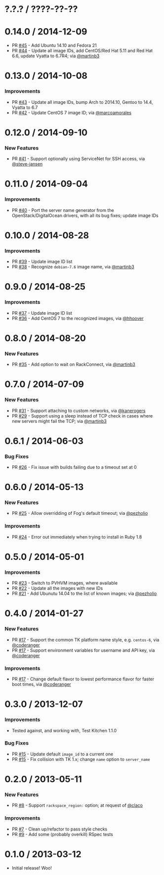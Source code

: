 # ?.?.? / ????-??-??

# 0.14.0 / 2014-12-09

* PR [#45][] - Add Ubuntu 14.10 and Fedora 21
* PR [#44][] - Update all image IDs, add CentOS/Red Hat 5.11 and Red Hat 6.6,
update Vyatta to 6.7R4; via [@martinb3][]

# 0.13.0 / 2014-10-08

### Improvements

* PR [#43][] - Update all image IDs, bump Arch to 2014.10, Gentoo to 14.4,
Vyatta to 6.7
* PR [#42][] - Update CentOS 7 image ID; via [@marcoamorales][]

# 0.12.0 / 2014-09-10

### New Features

* PR [#41][] - Support optionally using ServiceNet for SSH access, via
[@steve-jansen][]

# 0.11.0 / 2014-09-04

### Improvements

* PR [#40][] - Port the server name generator from the OpenStack/DigitalOcean
drivers, with all its bug fixes; update image IDs

# 0.10.0 / 2014-08-28

### Improvements

* PR [#39][] - Update image ID list
* PR [#38][] - Recognize `debian-7.6` image name, via [@martinb3][]

# 0.9.0 / 2014-08-25

### Improvements

* PR [#37][] - Update image ID list
* PR [#36][] - Add CentOS 7 to the recognized images, via [@hhoover][]

# 0.8.0 / 2014-08-20

### New Features

* PR [#35][] - Add option to wait on RackConnect, via [@martinb3][]

# 0.7.0 / 2014-07-09

### New Features

* PR [#31][] - Support attaching to custom networks, via [@kanerogers][]
* PR [#29][] - Support using a sleep instead of TCP check in cases where new
servers might fail the TCP; via [@martinb3][]

# 0.6.1 / 2014-06-03

### Bug Fixes

* PR [#26][] - Fix issue with builds failing due to a timeout set at 0

# 0.6.0 / 2014-05-13

### New Features

* PR [#25][] - Allow overridding of Fog's default timeout; via [@pezholio][]

### Improvements

* PR [#24][] - Error out immediately when trying to install in Ruby 1.8

# 0.5.0 / 2014-05-01

### Improvements

* PR [#23][] - Switch to PVHVM images, where available
* PR [#22][] - Update all the images with new IDs
* PR [#21][] - Add Ubunutu 14.04 to the list of known images; via [@pezholio][]

# 0.4.0 / 2014-01-27

### New Features

* PR [#17][] - Support the common TK platform name style, e.g. `centos-6`,
via [@coderanger][]
* PR [#17][] - Support environment variables for username and API key, via
[@coderanger][]

### Improvements

* PR [#17][] - Change default flavor to lowest performance flavor for faster
boot times, via [@coderanger][]

# 0.3.0 / 2013-12-07

### Improvements

* Tested against, and working with, Test Kitchen 1.1.0

### Bug Fixes

* PR [#15][] - Update default `image_id` to a current one
* PR [#15][] - Fix collision with TK 1.x; change `name` option to `server_name`

# 0.2.0 / 2013-05-11

### New Features

* PR [#8][] - Support `rackspace_region:` option; at request of [@claco][]

### Improvements

* PR [#7][] - Clean up/refactor to pass style checks
* PR [#9][] - Add some (probably overkill) RSpec tests

# 0.1.0 / 2013-03-12

* Initial release! Woo!

[#45]: https://github.com/test-kitchen/kitchen-rackspace/pull/45
[#44]: https://github.com/test-kitchen/kitchen-rackspace/pull/44
[#43]: https://github.com/test-kitchen/kitchen-rackspace/pull/43
[#42]: https://github.com/test-kitchen/kitchen-rackspace/pull/42
[#41]: https://github.com/test-kitchen/kitchen-rackspace/pull/41
[#40]: https://github.com/test-kitchen/kitchen-rackspace/pull/40
[#39]: https://github.com/test-kitchen/kitchen-rackspace/pull/39
[#38]: https://github.com/test-kitchen/kitchen-rackspace/pull/38
[#37]: https://github.com/test-kitchen/kitchen-rackspace/pull/37
[#36]: https://github.com/test-kitchen/kitchen-rackspace/pull/36
[#35]: https://github.com/test-kitchen/kitchen-rackspace/pull/35
[#31]: https://github.com/test-kitchen/kitchen-rackspace/pull/31
[#29]: https://github.com/test-kitchen/kitchen-rackspace/pull/29
[#26]: https://github.com/test-kitchen/kitchen-rackspace/pull/26
[#25]: https://github.com/test-kitchen/kitchen-rackspace/pull/25
[#24]: https://github.com/test-kitchen/kitchen-rackspace/pull/24
[#23]: https://github.com/test-kitchen/kitchen-rackspace/pull/23
[#22]: https://github.com/test-kitchen/kitchen-rackspace/pull/22
[#21]: https://github.com/test-kitchen/kitchen-rackspace/pull/21
[#17]: https://github.com/test-kitchen/kitchen-rackspace/pull/17
[#15]: https://github.com/test-kitchen/kitchen-rackspace/pull/15
[#9]: https://github.com/test-kitchen/kitchen-rackspace/pull/9
[#8]: https://github.com/test-kitchen/kitchen-rackspace/pull/8
[#7]: https://github.com/test-kitchen/kitchen-rackspace/pull/7

[@marcoamorales]: https://github.com/marcoamorales
[@steve-jansen]: https://github.com/steve-jansen
[@hhoover]: https://github.com/hhoover
[@kanerogers]: https://github.com/kanerogers
[@martinb3]: https://github.com/martinb3
[@pezholio]: https://github.com/pezholio
[@coderanger]: https://github.com/coderanger
[@claco]: https://github.com/claco
